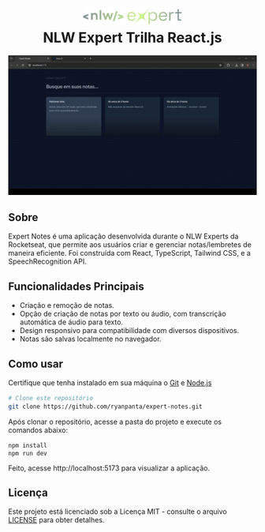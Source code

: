 
<h1 align="center">
  <br>
  <a href="https://app.rocketseat.com.br/home"><img src="./readme-files/Logo.png" alt="Rocketseat NLW Expert" width="200"></a>
  <br>
  NLW Expert Trilha React.js
  <br>
</h1>

![Projeto](./readme-files/projeto.gif)

## Sobre

Expert Notes é uma aplicação desenvolvida durante o NLW Experts da Rocketseat, 
que permite aos usuários criar e gerenciar notas/lembretes de maneira eficiente. 
Foi construída com React, TypeScript, Tailwind CSS, e a SpeechRecognition API.

## Funcionalidades Principais

- Criação e remoção de notas.
- Opção de criação de notas por texto ou áudio, com transcrição automática de áudio para texto.
- Design responsivo para compatibilidade com diversos dispositivos.
- Notas são salvas localmente no navegador.

## Como usar 

Certifique que tenha instalado em sua máquina o [Git](https://git-scm.com) e [Node.js](https://nodejs.org/en/download/)

```bash
# Clone este repositório
git clone https://github.com/ryanpanta/expert-notes.git
````

Após clonar o repositório, acesse a pasta do projeto e execute os comandos abaixo:

```
npm install
npm run dev
```

Feito, acesse http://localhost:5173 para visualizar a aplicação.

## Licença
Este projeto está licenciado sob a Licença MIT - consulte o arquivo [LICENSE](https://github.com/ryanpanta/) para obter detalhes.




